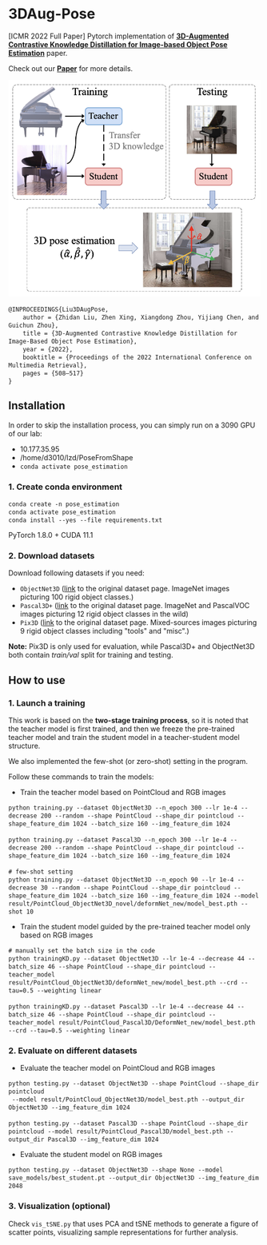 
# 3DAug-Pose

[ICMR 2022 Full Paper] Pytorch implementation of [**3D-Augmented Contrastive Knowledge Distillation for
Image-based Object Pose Estimation**](https://dl.acm.org/doi/10.1145/3512527.3531359) paper. 

Check out our [**Paper**](https://arxiv.org/pdf/2206.02531.pdf) for more details.

![Motivation](motivation.png)

```
@INPROCEEDINGS{Liu3DAugPose,
    author = {Zhidan Liu, Zhen Xing, Xiangdong Zhou, Yijiang Chen, and Guichun Zhou},
    title = {3D-Augmented Contrastive Knowledge Distillation for Image-Based Object Pose Estimation},
    year = {2022},
    booktitle = {Proceedings of the 2022 International Conference on Multimedia Retrieval},
    pages = {508–517} 
}
```


## Installation

In order to skip the installation process, you can simply run on a 3090 GPU of our lab:

- 10.177.35.95
- /home/d3010/lzd/PoseFromShape
- `conda activate pose_estimation`

### 1. Create conda environment

```
conda create -n pose_estimation
conda activate pose_estimation
conda install --yes --file requirements.txt
```

PyTorch 1.8.0 + CUDA 11.1

### 2. Download datasets

Download following datasets if you need:
- `ObjectNet3D`
  ([link](https://cvgl.stanford.edu/projects/objectnet3d/) to the original dataset page. 
  ImageNet images picturing 100 rigid object classes.)
- `Pascal3D+` 
  ([link](https://cvgl.stanford.edu/projects/pascal3d.html) to the original dataset page. 
  ImageNet and PascalVOC images picturing 12 rigid object classes in the wild)
- `Pix3D` 
  ([link](http://pix3d.csail.mit.edu) to the original dataset page. 
  Mixed-sources images picturing 9 rigid object classes including "tools" and "misc".)

**Note:** Pix3D is only used for evaluation, while Pascal3D+ and ObjectNet3D both contain _train/val_ split for training and testing.


## How to use

### 1. Launch a training

This work is based on the **two-stage training process**, so it is noted that the teacher model is first trained, and then we freeze the pre-trained teacher model and train the student model in a teacher-student model structure.

We also implemented the few-shot (or zero-shot) setting in the program.

Follow these commands to train the models:

- Train the teacher model based on PointCloud and RGB images
```
python training.py --dataset ObjectNet3D --n_epoch 300 --lr 1e-4 --decrease 200 --random --shape PointCloud --shape_dir pointcloud --shape_feature_dim 1024 --batch_size 160 --img_feature_dim 1024

python training.py --dataset Pascal3D --n_epoch 300 --lr 1e-4 --decrease 200 --random --shape PointCloud --shape_dir pointcloud --shape_feature_dim 1024 --batch_size 160 --img_feature_dim 1024

# few-shot setting
python training.py --dataset ObjectNet3D --n_epoch 90 --lr 1e-4 --decrease 30 --random --shape PointCloud --shape_dir pointcloud --shape_feature_dim 1024 --batch_size 160 --img_feature_dim 1024 --model result/PointCloud_ObjectNet3D_novel/deformNet_new/model_best.pth --shot 10
```

- Train the student model guided by the pre-trained teacher model only based on RGB images
```
# manually set the batch size in the code
python trainingKD.py --dataset ObjectNet3D --lr 1e-4 --decrease 44 --batch_size 46 --shape PointCloud --shape_dir pointcloud --teacher_model result/PointCloud_ObjectNet3D/deformNet_new/model_best.pth --crd --tau=0.5 --weighting linear

python trainingKD.py --dataset Pascal3D --lr 1e-4 --decrease 44 --batch_size 46 --shape PointCloud --shape_dir pointcloud --teacher_model result/PointCloud_Pascal3D/DeformNet_new/model_best.pth --crd --tau=0.5 --weighting linear
```

### 2. Evaluate on different datasets

-  Evaluate the teacher model on PointCloud and RGB images
```
python testing.py --dataset ObjectNet3D --shape PointCloud --shape_dir pointcloud
 --model result/PointCloud_ObjectNet3D/model_best.pth --output_dir ObjectNet3D --img_feature_dim 1024

python testing.py --dataset Pascal3D --shape PointCloud --shape_dir pointcloud --model result/PointCloud_Pascal3D/model_best.pth --output_dir Pascal3D --img_feature_dim 1024
```

- Evaluate the student model on RGB images
```
python testing.py --dataset ObjectNet3D --shape None --model save_models/best_student.pt --output_dir ObjectNet3D --img_feature_dim 2048
```

### 3. Visualization (optional)

Check `vis_tSNE.py` that uses PCA and tSNE methods to generate a figure of scatter points, visualizing sample representations for further analysis.



